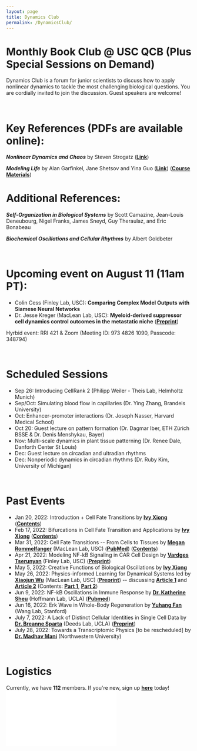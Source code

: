 ```yaml
---
layout: page
title: Dynamics Club
permalink: /DynamicsClub/
---
```


# Monthly Book Club @ USC QCB (Plus Special Sessions on Demand)

Dynamics Club is a forum for junior scientists to discuss how to apply nonlinear dynamics to tackle the most challenging biological questions. You are cordially invited to join the discussion. Guest speakers are welcome! 

&nbsp;
&nbsp;

# Key References (PDFs are available online): 

***Nonlinear Dynamics and Chaos*** by Steven Strogatz ([**Link**](https://www.stevenstrogatz.com/books/nonlinear-dynamics-and-chaos-with-applications-to-physics-biology-chemistry-and-engineering))

***Modeling Life*** by Alan Garfinkel, Jane Shetsov and Yina Guo ([**Link**](https://link.springer.com/book/10.1007/978-3-319-59731-7)) ([**Course Materials**](https://modelinginbiology.github.io))


# Additional References:

***Self-Organization in Biological Systems*** by Scott Camazine, Jean-Louis Deneubourg, Nigel Franks, James Sneyd, Guy Theraulaz, and Eric Bonabeau

***Biochemical Oscillations and Cellular Rhythms*** by Albert Goldbeter

&nbsp;
&nbsp;

# Upcoming event on August 11 (11am PT):

- Colin Cess (Finley Lab, USC): **Comparing Complex Model Outputs with Siamese Neural Networks**
- Dr. Jesse Kreger (MacLean Lab, USC): **Myeloid-derived suppressor cell dynamics control outcomes in the metastatic niche** ([**Preprint**](https://doi.org/10.1101/2022.06.15.496246))

Hyrbid event: RRI 421 & Zoom (Meeting ID: 973 4826 1090, Passcode: 348794)

&nbsp;
&nbsp;

# Scheduled Sessions

- Sep 26: Introducing CellRank 2 (Philipp Weiler - Theis Lab, Helmholtz Munich)
- Sep/Oct: Simulating blood flow in capillaries (Dr. Ying Zhang, Brandeis University)
- Oct: Enhancer-promoter interactions (Dr. Joseph Nasser, Harvard Medical School)
- Oct 20: Guest lecture on pattern formation (Dr. Dagmar Iber, ETH Zürich BSSE & Dr. Denis Menshykau, Bayer)
- Nov: Multi-scale dynamics in plant tissue patterning (Dr. Renee Dale, Danforth Center St Louis)
- Dec: Guest lecture on circadian and ultradian rhythms
- Dec: Nonperiodic dynamics in circadian rhythms (Dr. Ruby Kim, University of Michigan)

&nbsp;
&nbsp;

# Past Events

- Jan 20, 2022: Introduction + Cell Fate Transitions by [**Ivy Xiong**](https://lingyunxiong.github.io) ([**Contents**](https://drive.google.com/file/d/18OcjJginmYzX9KQ-J0J64o9GeMG6ya-I/view?usp=sharing))
- Feb 17, 2022: Bifurcations in Cell Fate Transition and Applications by [**Ivy Xiong**](https://lingyunxiong.github.io) ([**Contents**](https://drive.google.com/file/d/1W0TRbrKwryFQ2U7IN9CR-ufOTZHycH88/view?usp=sharing ))
- Mar 31, 2022: Cell Fate Transitions -- From Cells to Tissues by [**Megan Rommelfanger**](https://macleanlab.usc.edu/people/megan-rommelfanger/) (MacLean Lab, USC) ([**PubMed**](https://pubmed.ncbi.nlm.nih.gov/34935903/)) ([**Contents**](https://drive.google.com/file/d/1LzuqVaFz5hKXT37KzmXHevop3o0gxp7n/view?usp=sharing))
- Apr 21, 2022: Modeling NF-kB Signaling in CAR Cell Design by [**Vardges Tserunyan**](http://csbl.usc.edu/people/lab-members/) (Finley Lab, USC) ([**Preprint**](https://www.biorxiv.org/content/10.1101/2022.04.27.489659v1))
- May 5, 2022: Creative Functions of Biological Oscillations by [**Ivy Xiong**](https://lingyunxiong.github.io)
- May 26, 2022: Physics-informed Learning for Dynamical Systems led by [**Xiaojun Wu**](https://macleanlab.usc.edu/people/xiaojun-wu2/) (MacLean Lab, USC) ([**Preprint**](https://www.biorxiv.org/content/10.1101/2022.05.18.492557v1)) -- discussing [**Article 1**](https://proceedings.mlr.press/v144/wang21a.html) and [**Article 2**](https://www.nature.com/articles/s41467-021-26434-1) (Contents: [**Part 1**](https://drive.google.com/file/d/1FOuLsaXqO-URepKBGy4Xt8PdbpD24GCH/view?usp=sharing), [**Part 2**](https://drive.google.com/file/d/1Cd4RqStjasddJx_xJM3zgFDjxYP5AuwO/view?usp=sharing))
- Jun 9, 2022: NF-kB Oscillations in Immune Response by [**Dr. Katherine Sheu**](https://mstp.healthsciences.ucla.edu/people/katherine-sheu/) (Hoffmann Lab, UCLA) ([**Pubmed**](https://pubmed.ncbi.nlm.nih.gov/34140389/))
- Jun 16, 2022: Erk Wave in Whole-Body Regeneration by [**Yuhang Fan**](https://profiles.stanford.edu/yuhang-fan) (Wang Lab, Stanford)
- July 7, 2022: A Lack of Distinct Cellular Identities in Single Cell Data by [**Dr. Breanne Sparta**](https://www.linkedin.com/in/breanne-sparta-1a80903a/) (Deeds Lab, UCLA) ([**Preprint**](https://www.biorxiv.org/content/10.1101/2022.06.03.494765v1))
- July 28, 2022: Towards a Transcriptomic Physics [to be rescheduled] by [**Dr. Madhav Mani**](https://www.madhavmani.com) (Northwestern University)

&nbsp;
&nbsp;

# Logistics

Currently, we have **112** members. If you're new, sign up [**here**](https://forms.gle/zvwmxyHC8XhYZZx77) today!
![DynamicsClub](/images/DynamicsClub_Summer2022.pdf)